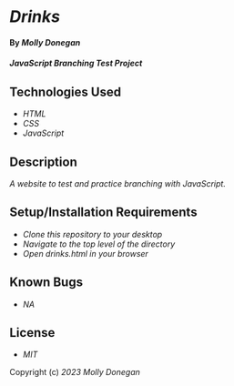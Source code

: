 # _Drinks_

#### By _**Molly Donegan**_

#### _JavaScript Branching Test Project_

## Technologies Used

* _HTML_
* _CSS_
* _JavaScript_

## Description

_A website to test and practice branching with JavaScript._

## Setup/Installation Requirements

* _Clone this repository to your desktop_
* _Navigate to the top level of the directory_
* _Open drinks.html in your browser_

## Known Bugs

* _NA_

## License

* _MIT_

Copyright (c) _2023_ _Molly Donegan_
